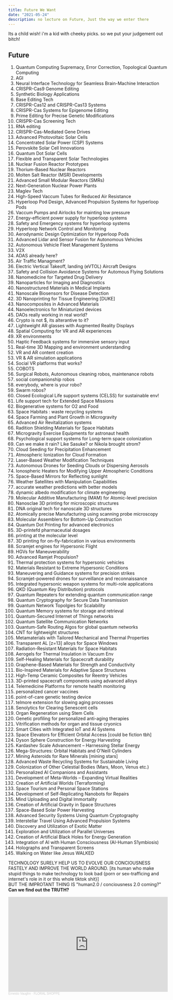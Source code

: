 ```yaml
---
title: Future We Want
date: "2021-05-24"
description: no lecture on Future, Just the way we enter there
---
```


Its a child wish! i'm a kid with cheeky picks. so we put your judgement out bitch!

## Future

1. Quantum Computing Supremacy, Error Correction, Topological Quantum Computing
2. AGI
3. Neural Interface Technology for Seamless Brain-Machine Interaction
4. CRISPR-Cas9 Genome Editing
5. Synthetic Biology Applications
6. Base Editing Tech
7. CRISPR-Cas12 and CRISPR-Cas13 Systems
8. CRISPR-Cas Systems for Epigenome Editing
9. Prime Editing for Precise Genetic Modifications
10. CRISPR-Cas Screening Tech
11. RNA editing
12. CRISPR-Cas-Mediated Gene Drives
13. Advanced Photovoltaic Solar Cells
14. Concentrated Solar Power (CSP) Systems
15. Perovskite Solar Cell Innovations
16. Quantum Dot Solar Cells
17. Flexible and Transparent Solar Technologies
18. Nuclear Fusion Reactor Prototypes
19. Thorium-Based Nuclear Reactors
20. Molten Salt Reactor (MSR) Developments
21. Advanced Small Modular Reactors (SMRs)
22. Next-Generation Nuclear Power Plants
23. Maglev Tech
24. High-Speed Vaccum Tubes for Reduced Air Resistance
25. Hyperloop Pod Design, Advanced Propulsion Systems for hyperloop Pods 
26. Vaccum Pumps and Airlocks for mainting low pressure
27. Energy-efficient power supply for hyperloop systems
28. Safety and Emergency systems for hyperloop systems
29. Hyperloop Network Control and Monitoring
30. Aerodynamic Design Optimization for Hyperloop Pods
31. Advanced Lidar and Sensor Fusion for Autonomous Vehicles
32. Autonomous Vehicle Fleet Management Systems
33. V2X 
34. ADAS already here?
35. Air Traffic Managment?
36. Electric Vertical Takeoff, landing (eVTOL) Aircraft Designs
37. Safety and Collision Avoidance Systems for Automous Flying Solutions
38. Nanomedicine for Targeted Drug Delivery
39. Nanoparticles for Imaging and Diagnostics
40. Nanostructured Materials in Medical Implants
41. Nanoscale Biosensors for Disease Detection
42. 3D Nanoprinting for Tissue Engineering [DUKE] 
43. Nanocomposites in Advanced Materials
44. Nanoelectronics for Miniaturized devices
45. DAOs really working in real world? 
46. Crypto is not $, its alterantive to it?
47. Lightweight AR glasses with Augmented Reality Displays
48. Spatial Computing for VR and AR experiences
49. XR environments
50. Haptic Feedback systems for immersive sensory input
51. Real-time 3D Mapping and environment understanding
52. VR and AR content creation
53. VR & AR simulation applications
54. Social VR platforms that  works?
55. COBOTS
56. Surgical Robots, Autonomous cleaning robos, maintenance robots
57. social companionship robos
58. everybody, where is your robo?
59. Swarm robos?
60. Closed Ecological Life support systems (CELSS) for sustainable env!
61. Life support tech for Extended Space Missions
62. Biogenerative systems for O2 and Food
63. Space Habitats : waste recycling systems
64. Space Farming and Plant Growth in Microgravity
65. Advanced Air Revitalization systems
66. Radition Shielding Materials for Space Habitats
67. Microgravity Exercise Equipments for astronaut health
68. Psychological support systems for Long-term space colonization
69. Can we make it rain? Like Sasuke? or Nikola brought strom?
70. Cloud Seeding for Precipitation Enhancement
71. Atmospheric Ionization for Cloud Formation
72. Laser-Based Weather Modification Techniques
73. Autonomous Drones for Seeding Clouds or Dispersing Aerosols
74. Ionospheric Heaters for Modifying Upper Atmospheric Conditions
75. Space-Based Mirrors for Reflecting sunlight
76. Weather Satellites with Manipulation Capabilities
77. accurate weather predictions with better models
78. dynamic albedo modification for climate engineering
79. Molecular Additive Manufacturing (MAM) for Atomic-level precision
80. Nanosclae 3D printing for microscopic structures
81. DNA original tech for nanoscale 3D structures
82. Atomically precise Manufacturing using scanning probe microscopy
83. Molecular Assemblers for Bottom-Up Construction
84. Quantum Dot Printing for advanced electronics
85. 3D-printefd pharmaceutial dosages
86. printing at the molecular level
87. 3D printing for on-fly-fabrication in various environments
88. Scramjet engines for Hypersonic Flight
89. HGVs for Maneuverability
90. Advanced Ramjet Propulsion?
91. Thermal protection systems for hypersonic vehicles
92. Materials Resistant to Extreme Hypersonic Conditions
93. Maneuvering and Guidance systems for precision strikes
94. Scramjet-powered drones for surveillance and reconnaissance
95. Integrated hypersonic weapon systems for multi-role applications
96. QKD (Quantum Key Distribution) protocols
97. Quantum Repeaters for extending quantum communication range
98. Quantum Cryptography for Secure Data Transmission
99. Quantum Network Topolgies for Scalability
100. Quantum Memory systems for storage and retrieval
101. Quantum-Secured Internet of Things networks
102. Quantum Satellite Communication Networks
103. Quantum-Safe Routing Algos for global quantum networks
104. CNT for lightweight structures
105. Metamaterials with Tailored Mechanical and Thermal Properties
106. Transparent AL [z=13] alloys for Space Windows
107. Radiation-Resistant Materials for Space Habitats
108. Aerogels for Thermal Insulation in Vacuum Env
109. Self-Healing Materials for Spacecraft durability
110. Graphene-Based Materials for Strength and Conductivity
111. Bio-Inspired Materials for Adaptive Space Structures
112. High-Temp Ceramic Composites for Reentry Vehicles
113. 3D-printed spacecraft components using advanced alloys
114. Telemedicine Platforms for remote health monitoring
115. personalized cancer vaccines
116. point-of-care genetic testing device
117. telmore extension for slowing aging processes
118. Senolytics for Clearing Senescent cells
119. Organ Regeneration using Stem Cells
120. Genetic profiling for personalized anti-aging therapies
121. Vitrification methods for organ and tissue cryonics
122. Smart Cities with Integrated IoT and AI Systems
123. Space Elevators for Efficient Orbital Access [could be fiction tbh]
124. Dyson Sphere Construction for Energy Harvesting
125. Kardashev Scale Advancement – Harnessing Stellar Energy
126. Mega-Structures: Orbital Habitats and O'Neill Cylinders
127. Mining Asteroids for Rare Minerals [mining stars]
128. Advanced Waste Recycling Systems for Sustainable Living
129. Colonization of Other Celestial Bodies (Mars, Moon, Venus etc.)
130. Personalized AI Companions and Assistants
131. Development of Meta-Worlds – Expanding Virtual Realities
132. Creation of Artificial Worlds (Terraforming)
133. Space Tourism and Personal Space Stations
134. Development of Self-Replicating Nanobots for Repairs
135. Mind Uploading and Digital Immortality
136. Creation of Artificial Gravity in Space Structures
137. Space-Based Solar Power Harvesting
138. Advanced Security Systems Using Quantum Cryptography
139. Interstellar Travel Using Advanced Propulsion Systems
140. Discovery and Utilization of Exotic Matter
141. Exploration and Utilization of Parallel Universes
142. Creation of Artificial Black Holes for Energy Generation
143. Integration of AI with Human Consciousness (AI-Human S1ymbiosis)
144. Holographs and Transparent Screens 
145. Walking on Water like Jesus WALKED

TECHNOLOGY SURELY HELP US TO EVOLVE OUR CONCIOUSNESS FASTELY AND IMPROVE THE WORLD AROUND. [its human who make stupid things to make technology to look bad {porn or sex-trafficing and internet's role in it or this whole tiktok shit}] 
<br />
BUT THE IMPROTANT THING IS "human2.0 / conciousness 2.0 coming?" 
<br />
**Can we find out the TRUTH?**

<iframe width="100%" height="300" scrolling="no" frameborder="no" allow="autoplay" src="https://w.soundcloud.com/player/?url=https%3A//api.soundcloud.com/playlists/125067954&color=%23ff5500&auto_play=false&hide_related=false&show_comments=true&show_user=true&show_reposts=false&show_teaser=true&visual=true"></iframe><div style="font-size: 10px; color: #cccccc;line-break: anywhere;word-break: normal;overflow: hidden;white-space: nowrap;text-overflow: ellipsis; font-family: Interstate,Lucida Grande,Lucida Sans Unicode,Lucida Sans,Garuda,Verdana,Tahoma,sans-serif;font-weight: 100;"><a href="https://soundcloud.com/ernesto-vaughn" title="Ernesto Vaughn" target="_blank" style="color: #cccccc; text-decoration: none;">Ernesto Vaughn</a> · <a href="https://soundcloud.com/ernesto-vaughn/sets/floral-shoppe" title="FLORAL SHOPPE" target="_blank" style="color: #cccccc; text-decoration: none;">FLORAL SHOPPE</a></div>